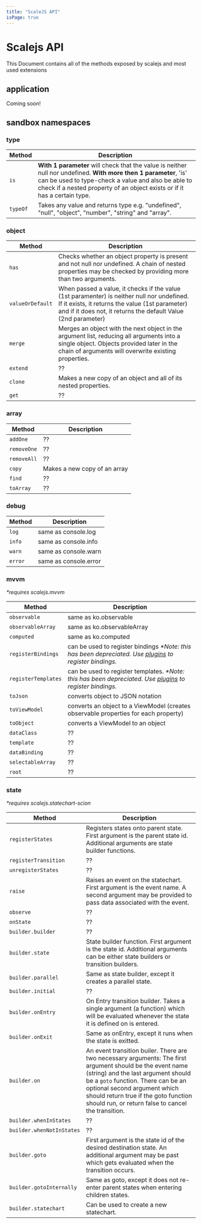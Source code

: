 ```yaml
---
title: "ScaleJS API"
isPage: true
---
```

# Scalejs API

This Document contains all of the methods exposed by scalejs and most used extensions

## application 

Coming soon!

## sandbox namespaces

### type

Method | Description
---|---|
`is` | __With 1 parameter__ will check that the value is neither null nor undefined. __With more then 1 parameter__, 'is' can be used to type-check a value and also be able to check if a nested property of an object exists or if it has a certain type.
`typeOf` | Takes any value and returns type e.g. "undefined", "null", "object", "number", "string" and "array".

### object

Method | Description
---|---|
`has` | Checks whether an object property is present and not null nor undefined. A chain of nested properties may be checked by providing more than two arguments.
`valueOrDefault` | When passed a value, it checks if the value (1st paramenter) is neither null nor undefined. If it exists, it returns the value (1st parameter) and if it does not, it returns the default Value (2nd parameter)
`merge` | Merges an object with the next object in the argument list, reducing all arguments into a single object. Objects provided later in the chain of arguments will overwrite existing properties.
`extend` | ??
`clone` | Makes a new copy of an object and all of its nested properties.
`get` | ??

### array

Method | Description
---|---|
`addOne` | ??
`removeOne` | ??
`removeAll` | ??
`copy` | Makes a new copy of an array
`find` | ??
`toArray` | ??

### debug

Method | Description
---|---|
`log` | same as console.log
`info` | same as console.info
`warn` | same as console.warn
`error` | same as console.error

### mvvm 

_*requires scalejs.mvvm_

Method | Description
---|---|
`observable` | same as ko.observable
`observableArray` | same as ko.observableArray
`computed` | same as ko.computed
`registerBindings` | can be used to register bindings _*Note: this has been depreciated. Use [plugins](./api.html#plugins) to register bindings._
`registerTemplates` | can be used to register templates. _*Note: this has been depreciated. Use [plugins](./api.html#plugins) to register bindings._
`toJson` | converts object to JSON notation
`toViewModel` | converts an object to a ViewModel (creates observable properties for each property)
`toObject` | converts a ViewModel to an object
`dataClass` | ??
`template` | ??
`dataBinding` | ??
`selectableArray` | ??
`root` | ??

### state

_*requires scalejs.statechart-scion_

Method | Description
---|---|
`registerStates` | Registers states onto parent state. First argument is the parent state id. Additional arguments are state builder functions.
`registerTransition` | ??
`unregisterStates` | ??
`raise` | Raises an event on the statechart. First argument is the event name. A second argument may be provided to pass data associated with the event.
`observe` | ??
`onState` | ??
`builder.builder` | ??
`builder.state` | State builder function. First argument is the state id. Additional arguments can be either state builders or transition builders.
`builder.parallel` | Same as state builder, except it creates a parallel state.
`builder.initial` | ??
`builder.onEntry` | On Entry transition builder. Takes a single argument (a function) which will be evaluated whenever the state it is defined on is entered.
`builder.onExit` | Same as onEntry, except it runs when the state is exitted.
`builder.on` | An event transition builer. There are two necessary arguments: The first argument should be the event name (string) and the last argument should be a `goto` function. There can be an optional second argument which should return true if the goto function should run, or return false to cancel the transition.
`builder.whenInStates` | ??
`builder.whenNotInStates` | ??
`builder.goto` | First argument is the state id of the desired destination state. An additional argument may be past which gets evaluated when the transition occurs.
`builder.gotoInternally` | Same as goto, except it does not re-enter parent states when entering children states.
`builder.statechart` | Can be used to create a new statechart. 


